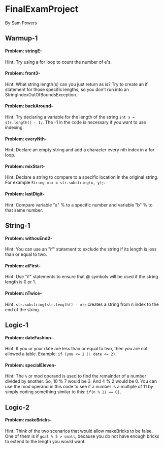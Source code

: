 # FinalExamProject
By Sam Powers

## Warmup-1

#### Problem: stringE-
Hint: Try using a for loop to count the number of e's.

#### Problem: front3-
Hint: What string length(s) can you just return as is? Try to create an if statement for those specific lengths, so you don't run into an StringIndexOutOfBoundsException.

#### Problem: backAround-
Hint: Try declaring a variable for the length of the string `int x = str.length() - 1;`. The -1 in the code is necessary if you want to use indexing.

#### Problem: everyNth-
Hint: Declare an empty string and add a character every nth index in a for loop.

#### Problem: mixStart-
Hint: Declare a string to compare to a specific location in the original string. For example `String mix = str.substring(x, y);`.

#### Problem: lastDigit-
Hint: Compare variable "a" % to a specific number and variable "b" % to that same number.

## String-1

#### Problem: withouEnd2-
Hint: You can use an "if" statement to exclude the string if its length is less than or equal to two.

#### Problem: atFirst-
Hint: Use "if" statements to ensure that @ symbols will be used if the string length is 0 or 1.

#### Problem: nTwice-
Hint: `str.substring(str.length() - n);` creates a string from n index to the end of the string.

## Logic-1

#### Problem: dateFashion-
Hint: If you or your date are less than or equal to two, then you are not allowed a table. Example: `if (you <= 2 || date <= 2)`.

#### Problem: specialEleven-
Hint: The `%` or mod operand is used to find the remainder of a number divided by another. So, 10 % 7 would be 3. And 4 % 2 would be 0. You can use the mod operand in this code to see if a number is a multiple of 11 by simply coding something similar to this: 
`if(n % 11 == 0)`.

## Logic-2

#### Problem: makeBricks-
Hint: Think of the two scenarios that would allow makeBricks to be false. One of them is if `goal % 5 > small`, because you do not have enough bricks to extend to the length you would want.

